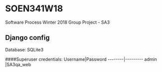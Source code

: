 # SOEN341W18
Software Process Winter 2018 Group Project - SA3

## Django config
Database: SQLite3

####Superuser credentials:
Username|Password
--------|---------
admin   |SA3qa_web
